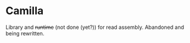 # Camilla
Library and ~~runtime~~ (not done (yet?)) for read assembly. Abandoned and being rewritten.
